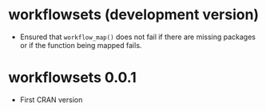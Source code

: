 # workflowsets (development version)

* Ensured that `workflow_map()` does not fail if there are missing packages or if the function being mapped fails. 

# workflowsets 0.0.1

* First CRAN version
